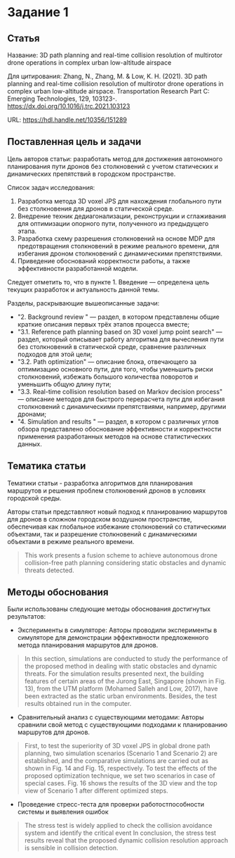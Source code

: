 # Задание 1

## Статья
Название: 3D path planning and real-time collision resolution of multirotor drone operations in complex urban low-altitude airspace 

Для цитирования: Zhang, N., Zhang, M. & Low, K. H. (2021). 3D path planning and real-time collision resolution of multirotor drone operations in complex urban low-altitude airspace. Transportation Research Part C: Emerging Technologies, 129, 103123-. https://dx.doi.org/10.1016/j.trc.2021.103123

URL: https://hdl.handle.net/10356/151289

## Поставленная цель и задачи
Цель авторов статьи: разработать метод для достижения автономного планирования пути дронов без столкновений с учетом статических и динамических препятствий в городском пространстве. 

Список задач исследования:
1)  Разработка метода 3D voxel JPS для нахождения глобального пути без столкновения для дронов в статической среде.
2)  Внедрение техник дедиагонализации, реконструкции и сглаживания для оптимизации опорного пути, полученного из предыдущего этапа.
3) Разработка схему разрешения столкновений на основе MDP для предотвращения столкновений в режиме реального времени, для избегания дроном столкновений с динамическими препятствиями.
4) Приведение обоснований корректности работы, а также эффективности разработанной модели.

Следует отметить то, что в пункте 1. Введение — определена цель текущих разработок и актуальность данной темы.

Разделы, раскрывающие вышеописанные задачи:
- "2. Background review " — раздел, в котором представлены общие краткие описания первых трёх этапов процесса вместе;
- "3.1. Reference path planning based on 3D voxel jump point search" — раздел, который описывает работу алгоритма для вычесления пути без столкновений в статической среде, сравнение различных подходов для этой цели;
- "3.2. Path optimization"  — описание блока, отвечающего за оптимизацию основного пути, для того, чтобы уменьшить риски столкновений, избежать большого количества поворотов и уменьшить общую длину пути;
- "3.3. Real-time collision resolution based on Markov decision process" — описание методов для быстрого перерасчета пути для избегания столкновений с динамическими препятствиями, например, другими дронами;
- "4. Simulation and results " — раздел, в котором с различных углов обзора представлено обоснование эффективности и корректности применения разработанных методов на основе статистических данных. 

## Тематика статьи
Тематики статьи - разработка алгоритмов для планирования маршрутов и решения проблем столкновений дронов в условиях городской среды.

Авторы статьи представляют новый подход к планированию маршрутов для дронов в сложном городском воздушном пространстве, обеспечивая как глобальное избежание столкновений со статическими объектами, так и разрешение столкновений с динамическими объектами в режиме реального времени.

> This work presents a fusion scheme to achieve autonomous drone collision-free path planning considering static obstacles and dynamic threats detected.

## Методы обоснования
Были использованы следующие методы обоснования достигнутых результатов:

- Эксперименты в симуляторе: Авторы проводили эксперименты в симуляторе для демонстрации эффективности предложенного метода планирования маршрутов для дронов.
> In this section, simulations are conducted to study the performance of the proposed method in dealing with static obstacles and dynamic threats. For the simulation results presented next, the building features of certain areas of the Jurong East, Singapore (shown in Fig. 13), from the UTM platform (Mohamed Salleh and Low, 2017), have been extracted as the static urban environments. Besides, the test results obtained run in the computer.

- Сравнительный анализ с существующими методами: Авторы сравнили свой метод с существующими подходами к планированию маршрутов для дронов.
> First, to test the superiority of 3D voxel JPS in global drone path planning, two simulation scenarios (Scenario 1 and Scenario 2) are established, and the comparative simulations are carried out as shown in Fig. 14 and Fig. 15, respectively.
>  To test the effects of the proposed optimization technique, we set two scenarios in case of special cases. Fig. 16 shows the results of the 3D view and the top view of Scenario 1 after different optimized steps.

- Проведение стресс-теста для проверки работостпособности системы и выявления ошибок
> The stress test is widely applied to check the collision avoidance system and identify the critical event
>  In conclusion, the stress test results reveal that the proposed dynamic collision resolution approach is sensible in collision detection.
